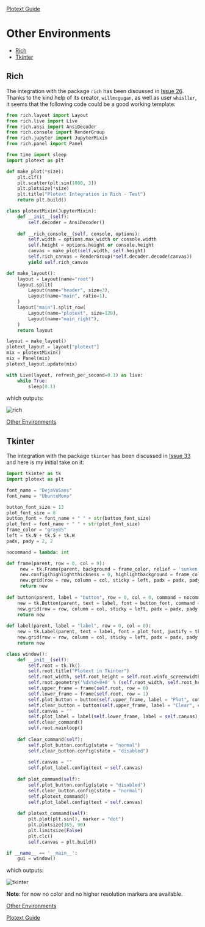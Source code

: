[Plotext Guide](https://github.com/piccolomo/plotext#guide)

# Other Environments
- [Rich](https://github.com/piccolomo/plotext/blob/master/readme/environments.md#rich)
- [Tkinter](https://github.com/piccolomo/plotext/blob/master/readme/environments.md#tkinter)


## Rich

The integration with the package `rich` has been discussed in [Issue 26](https://github.com/piccolomo/plotext/issues/26). Thanks to the kind help of its creator, `willmcgugan`, as well as user `whisller`, it seems that the following code could be a good working template:

```python
from rich.layout import Layout
from rich.live import Live
from rich.ansi import AnsiDecoder
from rich.console import RenderGroup
from rich.jupyter import JupyterMixin
from rich.panel import Panel

from time import sleep
import plotext as plt

def make_plot(*size):
    plt.clf()
    plt.scatter(plt.sin(1000, 3))
    plt.plotsize(*size)
    plt.title("Plotext Integration in Rich - Test")
    return plt.build()

class plotextMixin(JupyterMixin):
    def __init__(self):
        self.decoder = AnsiDecoder()
        
    def __rich_console__(self, console, options):
        self.width = options.max_width or console.width
        self.height = options.height or console.height
        canvas = make_plot(self.width, self.height)
        self.rich_canvas = RenderGroup(*self.decoder.decode(canvas))
        yield self.rich_canvas

def make_layout():
    layout = Layout(name="root")
    layout.split(
        Layout(name="header", size=3),
        Layout(name="main", ratio=1),
    )
    layout["main"].split_row(
        Layout(name="plotext", size=120),
        Layout(name="main_right"),
    )
    return layout

layout = make_layout()
plotext_layout = layout["plotext"]
mix = plotextMixin()
mix = Panel(mix)
plotext_layout.update(mix)

with Live(layout, refresh_per_second=0.1) as live:
    while True:
        sleep(0.1)
```
which outputs:

![rich](https://raw.githubusercontent.com/piccolomo/plotext/master/images/rich.png)

[Other Environments](https://github.com/piccolomo/plotext/blob/master/readme/environments.md#other-environments)


## Tkinter

The integration with the package `tkinter` has been discussed in [Issue 33](https://github.com/piccolomo/plotext/issues/33) and here is my initial take on it:
```python
import tkinter as tk 
import plotext as plt

font_name = "DejaVuSans"
font_name = "UbuntuMono"

button_font_size = 13
plot_font_size = 8
button_font = font_name + " " + str(button_font_size)
plot_font = font_name + " " + str(plot_font_size)
frame_color = "gray85"
left = tk.N + tk.S + tk.W
padx, pady = 2, 2

nocommand = lambda: int

def frame(parent, row = 0, col = 0):
     new = tk.Frame(parent, background = frame_color, relief = 'sunken', bd = 0)
     new.config(highlightthickness = 0, highlightbackground = frame_color)
     new.grid(row = row, column = col, sticky = left, padx = padx, pady = pady)
     return new
     
def button(parent, label = "button", row = 0, col = 0, command = nocommand):
    new = tk.Button(parent, text = label, font = button_font, command = command, relief = "raised", state = "normal", background = frame_color)
    new.grid(row = row, column = col, sticky = left, padx = padx, pady = pady)
    return new
    
def label(parent, label = "label", row = 0, col = 0):
    new = tk.Label(parent, text = label, font = plot_font, justify = tk.LEFT, background = frame_color)
    new.grid(row = row, column = col, sticky = left, padx = padx, pady = pady)
    return new

class window():
    def __init__(self):
        self.root = tk.Tk()
        self.root.title("Plotext in Tkinter")
        self.root_width, self.root_height = self.root.winfo_screenwidth(), self.root.winfo_screenheight()
        self.root.geometry('%dx%d+0+0' % (self.root_width, self.root_height))
        self.upper_frame = frame(self.root, row = 0)
        self.lower_frame = frame(self.root, row = 1)
        self.plot_button = button(self.upper_frame, label = "Plot", command = self.plot_command, col = 0)
        self.clear_button = button(self.upper_frame, label = "Clear", command = self.clear_command, col = 1)
        self.canvas = ""
        self.plot_label = label(self.lower_frame, label = self.canvas)
        self.clear_command()
        self.root.mainloop()
        
    def clear_command(self):
        self.plot_button.config(state = "normal")
        self.clear_button.config(state = "disabled")
       
        self.canvas = ""
        self.plot_label.config(text = self.canvas)
       
    def plot_command(self):
        self.plot_button.config(state = "disabled")
        self.clear_button.config(state = "normal")
        self.plotext_command()        
        self.plot_label.config(text = self.canvas)
        
    def plotext_command(self):
        plt.plot(plt.sin(), marker = "dot")
        plt.plotsize(365, 90)
        plt.limitsize(False)
        plt.clc()
        self.canvas = plt.build()

if __name__ == '__main__':        
    gui = window()
```
which outputs:

![tkinter](https://raw.githubusercontent.com/piccolomo/plotext/master/images/tkinter.png)

**Note**: for now no color and no higher resolution markers are available.

[Other Environments](https://github.com/piccolomo/plotext/blob/master/readme/environments.md#other-environments)

[Plotext Guide](https://github.com/piccolomo/plotext#guide)

